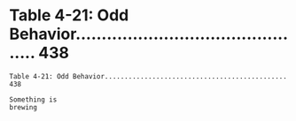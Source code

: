 # Table 4-21: Odd Behavior.............................................. 438

```
Table 4-21: Odd Behavior.............................................. 438

Something is
brewing
```
